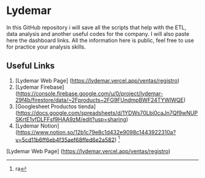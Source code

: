 # Lydemar
In this GitHub repository i will save all the scripts that help with the ETL, data analysis and another useful codes for the company.
I will also paste here the dashboard links.
All the information here is public, feel free to use for practice your analysis skills.

## Useful Links
1. [Lydemar Web Page] (https://lydemar.vercel.app/ventas/registro)
2. [Lydemar Firebase] (https://console.firebase.google.com/u/0/project/lydemar-29f4b/firestore/data/~2Fproducts~2FG9FUndmpBWF24TYWlWQE)
3. [Googlesheet Productos tienda] (https://docs.google.com/spreadsheets/d/1YDWs70Lbi0caJn7Qf9wNUPSKrtE1yfDLFFsf9HAA9zM/edit?usp=sharing)
4. [Lydemar Notion] (https://www.notion.so/12b1c79e8c1d432e9098c1443922310a?v=5cd11b6ff6eb4f35aef68ffed6e2a582) [^1]

[^1]: ra  

[Lydemar Web Page] (https://lydemar.vercel.app/ventas/registro)
